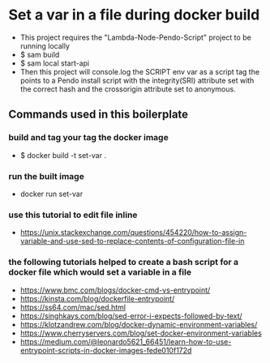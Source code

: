 # Set a var in a file during docker build

- This project requires the "Lambda-Node-Pendo-Script" project to be running locally
- $ sam build
- $ sam local start-api
- Then this project will console.log the SCRIPT env var as a script tag the points to a Pendo install script with the integrity(SRI) attribute set with the correct hash and the crossorigin attribute set to anonymous.

## Commands used in this boilerplate

### build and tag your tag the docker image

- $ docker build -t set-var .

### run the built image

- docker run set-var
  
### use this tutorial to edit file inline

- https://unix.stackexchange.com/questions/454220/how-to-assign-variable-and-use-sed-to-replace-contents-of-configuration-file-in

### the following tutorials helped to create a bash script for a docker file which would set a variable in a file

- https://www.bmc.com/blogs/docker-cmd-vs-entrypoint/
- https://kinsta.com/blog/dockerfile-entrypoint/
- https://ss64.com/mac/sed.html
- https://singhkays.com/blog/sed-error-i-expects-followed-by-text/
- https://klotzandrew.com/blog/docker-dynamic-environment-variables/
- https://www.cherryservers.com/blog/set-docker-environment-variables
- https://medium.com/@leonardo5621_66451/learn-how-to-use-entrypoint-scripts-in-docker-images-fede010f172d
